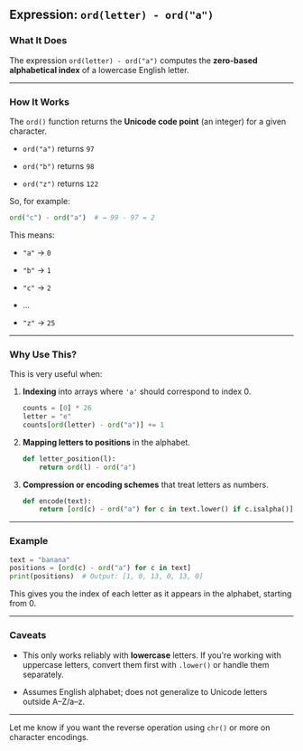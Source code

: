 
## Expression: `ord(letter) - ord("a")`

### What It Does

The expression `ord(letter) - ord("a")` computes the **zero-based alphabetical index** of a lowercase English letter.

---

### How It Works

The `ord()` function returns the **Unicode code point** (an integer) for a given character.

- `ord("a")` returns `97`
    
- `ord("b")` returns `98`
    
- `ord("z")` returns `122`
    

So, for example:

```python
ord("c") - ord("a")  # → 99 - 97 = 2
```

This means:

- `"a"` → `0`
    
- `"b"` → `1`
    
- `"c"` → `2`
    
- ...
    
- `"z"` → `25`
    

---

### Why Use This?

This is very useful when:

1. **Indexing** into arrays where `'a'` should correspond to index 0.
    
    ```python
    counts = [0] * 26
    letter = "e"
    counts[ord(letter) - ord("a")] += 1
    ```
    
2. **Mapping letters to positions** in the alphabet.
    
    ```python
    def letter_position(l):
        return ord(l) - ord("a")
    ```
    
3. **Compression or encoding schemes** that treat letters as numbers.
    
    ```python
    def encode(text):
        return [ord(c) - ord("a") for c in text.lower() if c.isalpha()]
    ```
    

---

### Example

```python
text = "banana"
positions = [ord(c) - ord("a") for c in text]
print(positions)  # Output: [1, 0, 13, 0, 13, 0]
```

This gives you the index of each letter as it appears in the alphabet, starting from 0.

---

### Caveats

- This only works reliably with **lowercase** letters. If you're working with uppercase letters, convert them first with `.lower()` or handle them separately.
    
- Assumes English alphabet; does not generalize to Unicode letters outside A–Z/a–z.
    

---

Let me know if you want the reverse operation using `chr()` or more on character encodings.